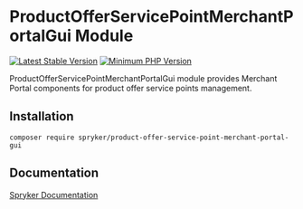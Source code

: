 # ProductOfferServicePointMerchantPortalGui Module
[![Latest Stable Version](https://poser.pugx.org/spryker/product-offer-service-point-merchant-portal-gui/v/stable.svg)](https://packagist.org/packages/spryker/product-offer-service-point-merchant-portal-gui)
[![Minimum PHP Version](https://img.shields.io/badge/php-%3E%3D%208.1-8892BF.svg)](https://php.net/)

ProductOfferServicePointMerchantPortalGui module provides Merchant Portal components for product offer service points management.

## Installation

```
composer require spryker/product-offer-service-point-merchant-portal-gui
```

## Documentation

[Spryker Documentation](https://docs.spryker.com)
